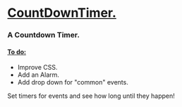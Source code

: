 <h1> <ins>  CountDownTimer. </ins></h1>
<h3> A Countdown Timer.  </h3>
<h4> <ins>To do:</ins></h4>
<ul> 
  <li>Improve CSS.</li>
  <li>Add an Alarm.</li>
  <li>Add drop down for "common" events.</li>
</ul>

<p>Set timers for events and see how long until they happen!</p>
